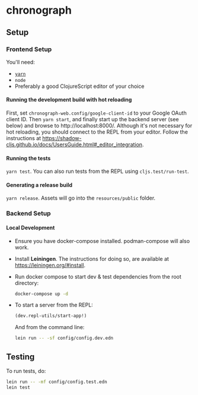 # chronograph

## Setup

### Frontend Setup
You'll need:
* [`yarn`](https://classic.yarnpkg.com/en/docs/install)
* `node`
* Preferably a good ClojureScript editor of your choice

#### Running the development build with hot reloading
First, set `chronograph-web.config/google-client-id` to your Google OAuth client ID.
Then `yarn start`, and finally start up the backend server (see below) and browse to http://localhost:8000/.
Although it's not necessary for hot reloading, you should connect to the REPL from your editor. Follow the instructions at https://shadow-cljs.github.io/docs/UsersGuide.html#_editor_integration.

#### Running the tests
`yarn test`. You can also run tests from the REPL using `cljs.test/run-test`.

#### Generating a release build
`yarn release`. Assets will go into the `resources/public` folder.

### Backend Setup
#### Local Development

- Ensure you have docker-compose installed. podman-compose will also work.
- Install **Leiningen**. The instructions for doing so, are available at https://leiningen.org/#install.
- Run docker compose to start dev & test dependencies from the root directory:

  ```bash
  docker-compose up -d
  ```

- To start a server from the REPL:
    ```clojure
    (dev.repl-utils/start-app!)
    ```
    And from the command line:
    ```bash
    lein run -- -sf config/config.dev.edn
    ```

## Testing

To run tests, do:

```bash
lein run -- -mf config/config.test.edn
lein test
```
